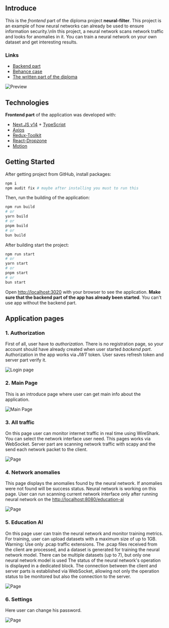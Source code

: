 ## Introduce

This is the *frontend* part of the diploma project **neural-filter**. This project is an example of how neural networks can already be used to ensure information security.\nIn this project, a neural network scans network traffic and looks for anomalies in it. You can train a neural network on your own dataset and get interesting results.

### Links
- [Backend part](https://github.com/timofeiKurkin/neural-filter-backend)
- [Behance case](https://www.behance.net/gallery/201619595/Neural-Filter)
- [The written part of the diploma](https://disk.yandex.ru/i/GaerzbprvIXZhw)

![Preview](./app-photos/preview.png)

## Technologies

**Frontend part** of the application was developed with:
- [Next.JS v14](https://nextjs.org/) + [TypeScript](https://www.typescriptlang.org/)
- [Axios](https://axios-http.com/docs/intro)
- [Redux-Toolkit](https://redux-toolkit.js.org/)
- [React-Dropzone](https://react-dropzone.js.org/)
- [Motion](https://motion.dev/docs)

## Getting Started

After getting project from GitHub, install packages:

```bash
npm i
npm audit fix # maybe after installing you must to run this
```

Then, run the building of the application:

```bash
npm run build
# or
yarn build
# or
pnpm build
# or
bun build
```

After building start the project:

```bash
npm run start
# or
yarn start
# or
pnpm start
# or
bun start
```

Open [http://localhost:3020](http://localhost:3020) with your browser to see the application. **Make sure that the backend part of the app has already been started**. You can't use app without the backend part.

## Application pages

### 1. Authorization
First of all, user have to *authorization*. There is no registration page, so your account should have already created when user started *backend part*.
Authorization in the app works via *JWT* token. User saves refresh token and server part verify it.

![Login page](./app-photos/login.png)

### 2. Main Page
This is an introduce page where user can get main info about the application.

![Main Page](./app-photos/introduction.png)

### 3. All traffic
On this page user can monitor internet traffic in real time using WireShark. You can select the network interface user need.
This pages works via WebSocket. Server part are scanning network traffic with scapy and the send each network packet to the client.

![Page](./app-photos/all-traffic.png)

### 4. Network anomalies
This page displays the anomalies found by the neural network. If anomalies were not found will be success status.
Neural network is working on this page. User can run scanning current network interface only after running neural network on the [http://localhost:8080/education-ai](http://localhost:8080/education-ai)

![Page](./app-photos/network-anomalies.png)

### 5. Education AI
On this page user can train the neural network and monitor training metrics. For training, user can upload datasets with a maximum size of up to 1GB.  
Warning: Use only .pcap traffic extensions.
The .pcap files received from the client are processed, and a dataset is generated for training the neural network model. There can be multiple datasets (up to 7), but only one neural network model is used
The status of the neural network's operation is displayed in a dedicated block. The connection between the client and server parts is established via WebSocket, allowing not only the operation status to be monitored but also the connection to the server.

![Page](./app-photos/education-ai.png)

### 6. Settings
Here user can change his password.

![Page](./app-photos/settings.png)
